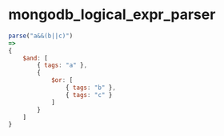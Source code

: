 # mongodb_logical_expr_parser
```javascript
parse("a&&(b||c)")
=>
{
    $and: [
        { tags: "a" },
        {
            $or: [
                { tags: "b" },
                { tags: "c" }
            ]
        }
    ]
}
```
